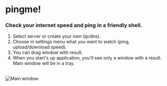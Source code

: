 # pingme!
### Check your internet speed and ping in a friendly shell.

1. Select server or create your own (ip/dns).
2. Choose in settings menu what you want to watch (ping, upload/download speed).
3. You can drag window with result.
4. When you start's up application, you'll see only a window with a result. Main window will be in a tray.<br><br>

![Main window](https://user-images.githubusercontent.com/42089958/147289425-1a18b94c-138e-4efd-94af-5a90f755c3f2.png)
